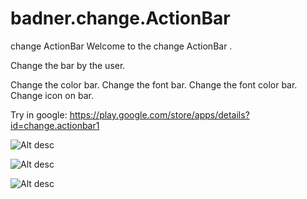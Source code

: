 badner.change.ActionBar
=======================
change ActionBar
Welcome to the change ActionBar .

Change the bar by the user.

Change the color bar.
Change the font bar.
Change the font color bar.
Change icon on bar.

Try in google:
https://play.google.com/store/apps/details?id=change.actionbar1

![Alt desc](http://i61.tinypic.com/orknyo.jpg)

![Alt desc](http://i57.tinypic.com/2mpft01.jpg)

![Alt desc](http://i59.tinypic.com/345eurr.jpg)
